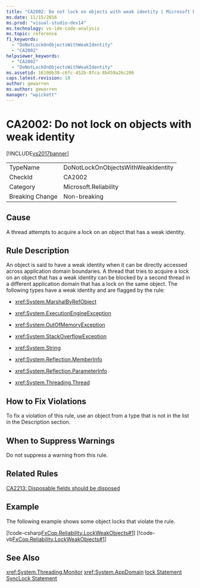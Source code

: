 ```yaml
---
title: "CA2002: Do not lock on objects with weak identity | Microsoft Docs"
ms.date: 11/15/2016
ms.prod: "visual-studio-dev14"
ms.technology: vs-ide-code-analysis
ms.topic: reference
f1_keywords:
  - "DoNotLockOnObjectsWithWeakIdentity"
  - "CA2002"
helpviewer_keywords:
  - "CA2002"
  - "DoNotLockOnObjectsWithWeakIdentity"
ms.assetid: 16100b39-c6fc-452b-8fca-8b459a26c286
caps.latest.revision: 18
author: gewarren
ms.author: gewarren
manager: "wpickett"
---
```

# CA2002: Do not lock on objects with weak identity
[!INCLUDE[vs2017banner](../includes/vs2017banner.md)]

|||
|-|-|
|TypeName|DoNotLockOnObjectsWithWeakIdentity|
|CheckId|CA2002|
|Category|Microsoft.Reliability|
|Breaking Change|Non-breaking|

## Cause
 A thread attempts to acquire a lock on an object that has a weak identity.

## Rule Description
 An object is said to have a weak identity when it can be directly accessed across application domain boundaries. A thread that tries to acquire a lock on an object that has a weak identity can be blocked by a second thread in a different application domain that has a lock on the same object. The following types have a weak identity and are flagged by the rule:

- <xref:System.MarshalByRefObject>

- <xref:System.ExecutionEngineException>

- <xref:System.OutOfMemoryException>

- <xref:System.StackOverflowException>

- <xref:System.String>

- <xref:System.Reflection.MemberInfo>

- <xref:System.Reflection.ParameterInfo>

- <xref:System.Threading.Thread>

## How to Fix Violations
 To fix a violation of this rule, use an object from a type that is not in the list in the Description section.

## When to Suppress Warnings
 Do not suppress a warning from this rule.

## Related Rules
 [CA2213: Disposable fields should be disposed](../code-quality/ca2213-disposable-fields-should-be-disposed.md)

## Example
 The following example shows some object locks that violate the rule.

 [!code-csharp[FxCop.Reliability.LockWeakObjects#1](../snippets/csharp/VS_Snippets_CodeAnalysis/FxCop.Reliability.LockWeakObjects/cs/FxCop.Reliability.LockWeakObjects.cs#1)]
 [!code-vb[FxCop.Reliability.LockWeakObjects#1](../snippets/visualbasic/VS_Snippets_CodeAnalysis/FxCop.Reliability.LockWeakObjects/vb/FxCop.Reliability.LockWeakObjects.vb#1)]

## See Also
 <xref:System.Threading.Monitor>
 <xref:System.AppDomain>
 [lock Statement](http://msdn.microsoft.com/library/656da1a4-707e-4ef6-9c6e-6d13b646af42)
 [SyncLock Statement](http://msdn.microsoft.com/library/14501703-298f-4d43-b139-c4b6366af176)
